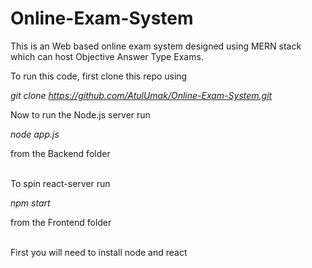 # Online-Exam-System
This is an Web based online exam system designed using MERN stack which can host Objective Answer Type Exams.

To run this code, first clone this repo using

*git clone https://github.com/AtulUmak/Online-Exam-System.git*

Now to run the Node.js server run 

*node app.js*

from the Backend folder

\
To spin react-server run

*npm start*

from the Frontend folder

\
First you will need to install node and react
